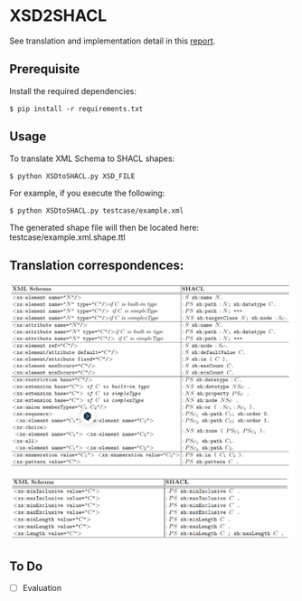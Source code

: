 # XSD2SHACL

See translation and implementation detail in this [report](https://drive.google.com/file/d/1vFHQnm-dv6EAjq5gXR66wWf-3D9U85bo/view?usp=drive_link).

## Prerequisite

Install the required dependencies:

```
$ pip install -r requirements.txt
```

## Usage

To translate XML Schema to SHACL shapes:

```
$ python XSDtoSHACL.py XSD_FILE
```

For example, if you execute the following:

```
$ python XSDtoSHACL.py testcase/example.xml
```

The generated shape file will then be located here: testcase/example.xml.shape.ttl

## Translation correspondences:

<div align="center">
  <img src="image/table1.png">
</div>

<div align="center">
  <img src="image/table2.png">
</div>

## To Do

- [ ] Evaluation 



